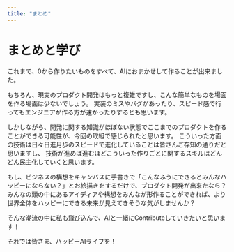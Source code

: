 ```yaml
---
title: "まとめ"
---
```


# まとめと学び

これまで、0から作りたいものをすべて、AIにおまかせして作ることが出来ました。

もちろん、現実のプロダクト開発はもっと複雑ですし、こんな簡単なものを場面を作る場面は少ないでしょう。
実装のミスやバグがあったり、スピード感で行ってもエンジニアが作る方が速かったりするとも思います。


しかしながら、開発に関する知識がほぼない状態でここまでのプロダクトを作ることができる可能性が、今回の取組で感じられたと思います。
こういった方面の技術は日々日進月歩のスピードで進化していることは皆さんご存知の通りだと思いますし、
技術が進めば進むほどこういった作りごとに関するスキルはどんどん民主化していくと思います。

もし、ビジネスの構想をキャンバスに手書きで「こんなふうにできるとみんなハッピーにならない？」とお絵描きをするだけで、プロダクト開発が出来たなら？
みんなの頭の中にあるアイディアや構想をみんなが形作ることができれば、より世界全体をハッピーにできる未来が見えてきそうな気がしませんか？

そんな潮流の中に私も飛び込んで、AIと一緒にContributeしていきたいと思います！

それでは皆さま、ハッピーAIライフを！


